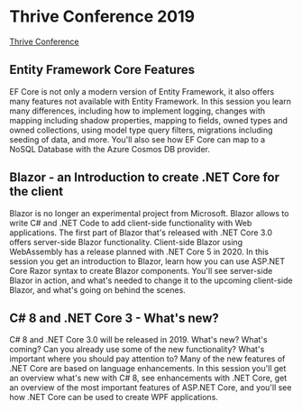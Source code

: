 # Thrive Conference 2019

[Thrive Conference](https://www.thriveconf.com/)

## Entity Framework Core Features

EF Core is not only a modern version of Entity Framework, it also offers many features not available with Entity Framework. In this session you learn many differences, including how to implement logging, changes with mapping including shadow properties, mapping to fields, owned types and owned collections, using model type query filters, migrations including seeding of data, and more. You'll also see how EF Core can map to a NoSQL Database with the Azure Cosmos DB provider.

## Blazor - an Introduction to create .NET Core for the client

Blazor is no longer an experimental project from Microsoft. Blazor allows to write C# and .NET Code to add client-side functionality with Web applications. The first part of Blazor that's released with .NET Core 3.0 offers server-side Blazor functionality. Client-side Blazor using WebAssembly has a release planned with .NET Core 5 in 2020. In this session you get an introduction to Blazor, learn how you can use ASP.NET Core Razor syntax to create Blazor components. You'll see server-side Blazor in action, and what's needed to change it to the upcoming client-side Blazor, and what's going on behind the scenes.

## C# 8 and .NET Core 3 - What's new?

C# 8 and .NET Core 3.0 will be released in 2019. What's new? What's coming? Can you already use some of the new functionality? What's important where you should pay attention to? Many of the new features of .NET Core are based on language enhancements. In this session you'll get an overview what's new with C# 8, see enhancements with .NET Core, get an overview of the most important features of ASP.NET Core, and you'll see how .NET Core can be used to create WPF applications.
